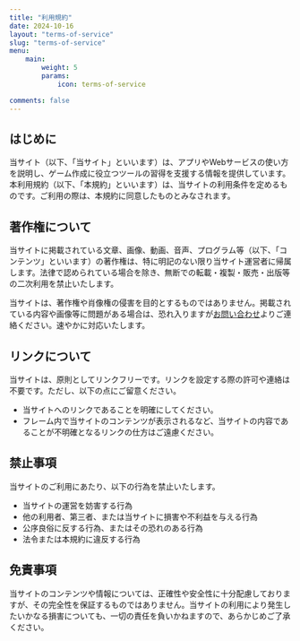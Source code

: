 ```yaml
---
title: "利用規約"
date: 2024-10-16
layout: "terms-of-service"
slug: "terms-of-service"
menu:
    main:
        weight: 5
        params: 
            icon: terms-of-service

comments: false
---
```


## はじめに

当サイト（以下、「当サイト」といいます）は、アプリやWebサービスの使い方を説明し、ゲーム作成に役立つツールの習得を支援する情報を提供しています。本利用規約（以下、「本規約」といいます）は、当サイトの利用条件を定めるものです。ご利用の際は、本規約に同意したものとみなされます。

## 著作権について

当サイトに掲載されている文章、画像、動画、音声、プログラム等（以下、「コンテンツ」といいます）の著作権は、特に明記のない限り当サイト運営者に帰属します。法律で認められている場合を除き、無断での転載・複製・販売・出版等の二次利用を禁止いたします。

当サイトは、著作権や肖像権の侵害を目的とするものではありません。掲載されている内容や画像等に問題がある場合は、恐れ入りますが[お問い合わせ](../contact/)よりご連絡ください。速やかに対応いたします。

## リンクについて

当サイトは、原則としてリンクフリーです。リンクを設定する際の許可や連絡は不要です。ただし、以下の点にご留意ください。

- 当サイトへのリンクであることを明確にしてください。
- フレーム内で当サイトのコンテンツが表示されるなど、当サイトの内容であることが不明確となるリンクの仕方はご遠慮ください。

## 禁止事項

当サイトのご利用にあたり、以下の行為を禁止いたします。

- 当サイトの運営を妨害する行為
- 他の利用者、第三者、または当サイトに損害や不利益を与える行為
- 公序良俗に反する行為、またはその恐れのある行為
- 法令または本規約に違反する行為

## 免責事項

当サイトのコンテンツや情報については、正確性や安全性に十分配慮しておりますが、その完全性を保証するものではありません。当サイトの利用により発生したいかなる損害についても、一切の責任を負いかねますので、あらかじめご了承ください。
